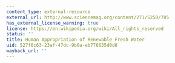 ```yaml
---
content_type: external-resource
external_url: http://www.sciencemag.org/content/271/5250/785
has_external_license_warning: true
license: https://en.wikipedia.org/wiki/All_rights_reserved
status: ''
title: Human Appropriation of Renewable Fresh Water
uid: 527f6c63-23af-47dc-9b0a-eb776635d0d8
wayback_url: ''
---
```

